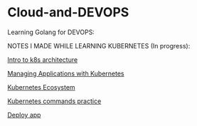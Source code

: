 # Cloud-and-DEVOPS

Learning Golang for DEVOPS:


NOTES I MADE WHILE LEARNING KUBERNETES (In progress):


[Intro to k8s architecture](https://wry-washer-047.notion.site/k8s-architecture-6bd13f466f8a42728c892d6468c8c948)

[Managing Applications with Kubernetes](https://wry-washer-047.notion.site/kubernetes-ecosystem-de1d3ed75a224395be0400f12c0d02e6)

[Kubernetes Ecosystem](https://wry-washer-047.notion.site/kubernetes-ecosystem-de1d3ed75a224395be0400f12c0d02e6)

[Kubernetes commands practice](https://www.notion.so/Kubernetes-handson-coursera-478ca58a868d4b4397fb5ac99cfc7c6a)

[Deploy app](https://www.notion.so/deploy-an-app-with-kubernetes-f525beba94dc41d499450dc989fa653a)
